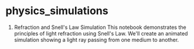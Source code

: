 # physics_simulations
1. Refraction and Snell's Law Simulation
   This notebook demonstrates the principles of light refraction using Snell's Law. We'll create an animated simulation showing a light ray passing from one medium to another.
